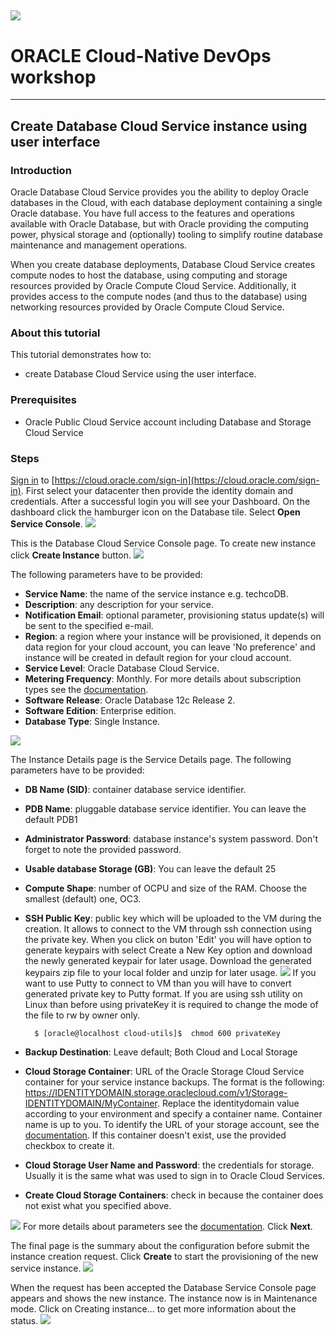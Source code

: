 ![](../common/images/customer.logo.png)
---
# ORACLE Cloud-Native DevOps workshop #
-----
## Create Database Cloud Service instance using user interface ##

### Introduction ###

Oracle Database Cloud Service provides you the ability to deploy Oracle databases in the Cloud, with each database deployment containing a single Oracle database. You have full access to the features and operations available with Oracle Database, but with Oracle providing the computing power, physical storage and (optionally) tooling to simplify routine database maintenance and management operations.

When you create database deployments, Database Cloud Service creates compute nodes to host the database, using computing and storage resources provided by Oracle Compute Cloud Service. Additionally, it provides access to the compute nodes (and thus to the database) using networking resources provided by Oracle Compute Cloud Service.

### About this tutorial ###
This tutorial demonstrates how to:
	
+ create Database Cloud Service using the user interface.

### Prerequisites ###

- Oracle Public Cloud Service account including Database and Storage Cloud Service

### Steps ###

[Sign in](../common/sign.in.to.oracle.cloud.md) to [https://cloud.oracle.com/sign-in](https://cloud.oracle.com/sign-in). First select your datacenter then provide the identity domain and credentials. After a successful login you will see your Dashboard. On the dashboard click the hamburger icon on the Database tile. Select **Open Service Console**.
![](images/01.png)

This is the Database Cloud Service Console page. To create new instance click **Create Instance** button.
![](images/02.png)

The following parameters have to be provided:
+ **Service Name**: the name of the service instance e.g. techcoDB.
+ **Description**: any description for your service.
+ **Notification Email**: optional parameter, provisioning status update(s) will be sent to the specified e-mail.
+ **Region**: a region where your instance will be provisioned, it depends on data region for your cloud account, you can leave 'No preference' and instance will be created in default region for your cloud account.
+ **Service Level**: Oracle Database Cloud Service.
+ **Metering Frequency**: Monthly. For more details about subscription types see the [documentation](https://docs.oracle.com/cloud/latest/dbcs_dbaas/CSDBI/GUID-F1E6807A-D283-4170-AB2B-9D43CD8DCD92.htm#CSDBI3395).
+ **Software Release**: Oracle Database 12c Release 2.
+ **Software Edition**: Enterprise edition.
+ **Database Type**: Single Instance.

![](images/03.png)

The Instance Details page is the Service Details page. The following parameters have to be provided:
	
+ **DB Name (SID)**: container database service identifier.
+ **PDB Name**: pluggable database service identifier. You can leave the default PDB1
+ **Administrator Password**: database instance's system password. Don't forget to note the provided password.
+ **Usable database Storage (GB)**: You can leave the default 25
+ **Compute Shape**: number of OCPU and size of the RAM. Choose the smallest (default) one, OC3.
+ **SSH Public Key**: public key which will be uploaded to the VM during the creation. It allows to connect to the VM through ssh connection using the private key. When you click on buton 'Edit' you will have option to generate keypairs with select Create a New Key option and download the newly generated keypair for later usage. Download the generated keypairs zip file to your local folder and unzip for later usage.
![](images/04.png) 
If you want to use Putty to connect to VM than you will have to convert generated private key to Putty format. If you are using ssh utility on Linux than before using privateKey it is required to change the mode of the file to rw by owner only.

		$ [oracle@localhost cloud-utils]$  chmod 600 privateKey

+ **Backup Destination**: Leave default; Both Cloud and Local Storage
+ **Cloud Storage Container**: URL of the Oracle Storage Cloud Service container for your service instance backups. The format is the following: https://IDENTITYDOMAIN.storage.oraclecloud.com/v1/Storage-IDENTITYDOMAIN/MyContainer. Replace the identitydomain value according to your environment and specify a container name. Container name is up to you. To identify the URL of your storage account, see the [documentation](https://docs.oracle.com/en/cloud/iaas/storage-cloud/cssto/accessing-object-storage-classic.html#GUID-221133EF-F408-4DCF-9BF7-7A1F12C3E8A6). If this container doesn't exist, use the provided checkbox to create it.
+ **Cloud Storage User Name and Password**: the credentials for storage. Usually it is the same what was used to sign in to Oracle Cloud Services.
+ **Create Cloud Storage Containers**: check in because the container does not exist what you specified above.

![](images/05.png)
For more details about parameters see the [documentation](https://docs.oracle.com/cloud/latest/dbcs_dbaas/CSDBI/GUID-D4A35763-53ED-4FBB-97BF-0366F21B05E0.htm#CSDBI3401). Click **Next**.

The final page is the summary about the configuration before submit the instance creation request. Click **Create** to start the provisioning of the new service instance.
![](images/06.png)

When the request has been accepted the Database Service Console page appears and shows the new instance. The instance now is in Maintenance mode. Click on Creating instance... to get more information about the status.
![](images/07.png)


